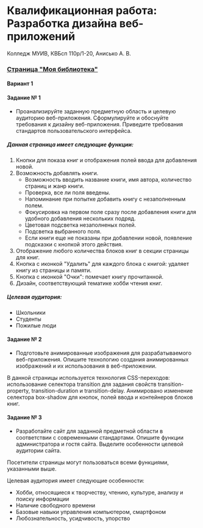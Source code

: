 # Квалификационная работа: Разработка дизайна веб-приложений
Колледж МУИВ, КВБсп 110р/1-20, Анисько А. В.
### [Страница "Моя библиотека"](https://lippiece.github.io/odin-library/)
#### Вариант 1
#### Задание № 1
- Проанализируйте заданную предметную область и целевую аудиторию веб-приложения. Сформулируйте и обоснуйте требования к дизайну веб-приложения. Приведите требования стандартов пользовательского интерфейса.

##### Данная страница имеет следующие функции:
1. Кнопки для показа книг и отображения полей ввода для добавления новой.
2. Возможность добавлять книги.
   * Возможность вводить название книги, имя автора, количество страниц и жанр книги.
   * Проверка, все ли поля введены.
   * Напоминание при попытке добавить книгу с незаполненным полем.
   * Фокусировка на первом поле сразу после добавления книги для удобного добавления нескольких подряд.
   * Цветовая подсветка незаполненых полей.
   * Подсветка выбранного поля.
   * Если книги еще не показаны при добавлении новой, появление подсказки с кнопкой этого действия.
3. Отображение любого количества блоков книг в секции страницы для книг.
4. Кнопка с иконкой "Удалить" для каждого блока с книгой: удаляет книгу из страницы и памяти.
5. Кнопка с иконкой "Очки": помечает книгу прочитанной.
6. Дизайн, соответствующий тематике хобби чтения книг.

##### Целевая аудитория:
- Школьники
- Студенты
- Пожилые люди
#### Задание № 2
- Подготовьте анимированные изображения для разрабатываемого веб-приложения. Опишите технологию создания анимированных изображений и их использования в веб-приложении.

В данной страницы используется технология CSS-переходов: использование селектора transition для задания свойств transition-property, transition-duration и transition-delay. Анимировано изменение селектора box-shadow для кнопок, полей ввода и контейнеров блоков книг.
#### Задание № 3
- Разработайте сайт для заданной предметной области в соответствии с современными стандартами. Опишите функции администратора и гостя сайта. Выделите особенности целевой аудитории сайта.

Посетители страницы могут пользоваться всеми функциями, указанными выше.

Целевая аудитория имеет следующие особенности:
- Хобби, относящиеся к творчеству, чтению, культуре, анализу и поиску информации
- Наличие свободного времени
- Базовые навыки управления компьютером, смартфоном
- Любознательность, усидчивость, упорство
